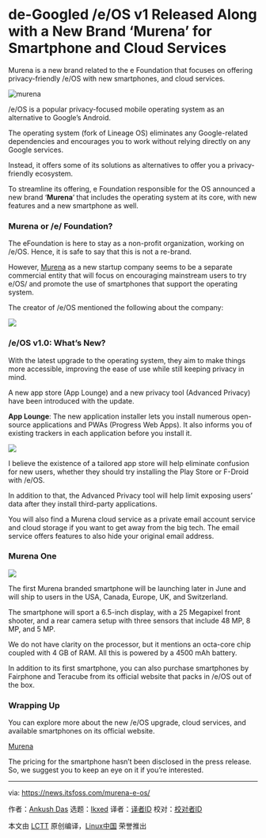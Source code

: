 [#]: subject: "de-Googled /e/OS v1 Released Along with a New Brand ‘Murena’ for Smartphone and Cloud Services"
[#]: via: "https://news.itsfoss.com/murena-e-os/"
[#]: author: "Ankush Das https://news.itsfoss.com/author/ankush/"
[#]: collector: "lkxed"
[#]: translator: " "
[#]: reviewer: " "
[#]: publisher: " "
[#]: url: " "

de-Googled /e/OS v1 Released Along with a New Brand ‘Murena’ for Smartphone and Cloud Services
======
Murena is a new brand related to the e Foundation that focuses on offering privacy-friendly /e/OS with new smartphones, and cloud services.

![murena][1]

/e/OS is a popular privacy-focused mobile operating system as an alternative to Google’s Android.

The operating system (fork of Lineage OS) eliminates any Google-related dependencies and encourages you to work without relying directly on any Google services.

Instead, it offers some of its solutions as alternatives to offer you a privacy-friendly ecosystem.

To streamline its offering, e Foundation responsible for the OS announced a new brand ‘**Murena**‘ that includes the operating system at its core, with new features and a new smartphone as well.

### Murena or /e/ Foundation?

The eFoundation is here to stay as a non-profit organization, working on /e/OS. Hence, it is safe to say that this is not a re-brand.

However, [Murena][2] as a new startup company seems to be a separate commercial entity that will focus on encouraging mainstream users to try e/OS/ and promote the use of smartphones that support the operating system.

The creator of /e/OS mentioned the following about the company:

![][3]

### /e/OS v1.0: What’s New?

With the latest upgrade to the operating system, they aim to make things more accessible, improving the ease of use while still keeping privacy in mind.

A new app store (App Lounge) and a new privacy tool (Advanced Privacy) have been introduced with the update.

**App Lounge**: The new application installer lets you install numerous open-source applications and PWAs (Progress Web Apps). It also informs you of existing trackers in each application before you install it.

![][4]

I believe the existence of a tailored app store will help eliminate confusion for new users, whether they should try installing the Play Store or F-Droid with /e/OS.

In addition to that, the Advanced Privacy tool will help limit exposing users’ data after they install third-party applications.

You will also find a Murena cloud service as a private email account service and cloud storage if you want to get away from the big tech. The email service offers features to also hide your original email address.

### Murena One

![][5]

The first Murena branded smartphone will be launching later in June and will ship to users in the USA, Canada, Europe, UK, and Switzerland.

The smartphone will sport a 6.5-inch display, with a 25 Megapixel front shooter, and a rear camera setup with three sensors that include 48 MP, 8 MP, and 5 MP.

We do not have clarity on the processor, but it mentions an octa-core chip coupled with 4 GB of RAM. All this is powered by a 4500 mAh battery.

In addition to its first smartphone, you can also purchase smartphones by Fairphone and Teracube from its official website that packs in /e/OS out of the box.

### Wrapping Up

You can explore more about the new /e/OS upgrade, cloud services, and available smartphones on its official website.

[Murena][6]

The pricing for the smartphone hasn’t been disclosed in the press release. So, we suggest you to keep an eye on it if you’re interested.

--------------------------------------------------------------------------------

via: https://news.itsfoss.com/murena-e-os/

作者：[Ankush Das][a]
选题：[lkxed][b]
译者：[译者ID](https://github.com/译者ID)
校对：[校对者ID](https://github.com/校对者ID)

本文由 [LCTT](https://github.com/LCTT/TranslateProject) 原创编译，[Linux中国](https://linux.cn/) 荣誉推出

[a]: https://news.itsfoss.com/author/ankush/
[b]: https://github.com/lkxed
[1]: https://news.itsfoss.com/wp-content/uploads/2022/06/murena.jpg
[2]: https://murena.com/
[3]: https://news.itsfoss.com/wp-content/uploads/2022/06/murena-quote.jpeg
[4]: https://news.itsfoss.com/wp-content/uploads/2022/06/eos-app-lounge-1024x1024.jpg
[5]: https://news.itsfoss.com/wp-content/uploads/2022/06/murena-one-1024x576.jpeg
[6]: https://murena.com/
